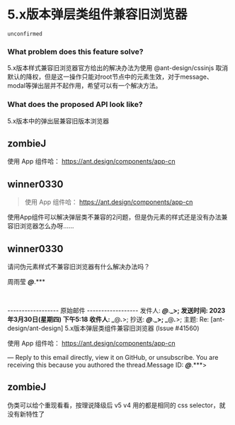 # 5.x版本弹层类组件兼容旧浏览器

`unconfirmed`

### What problem does this feature solve?

5.x版本样式兼容旧浏览器官方给出的解决办法为使用 @ant-design/cssinjs 取消默认的降权，但是这一操作只能对root节点中的元素生效，对于message、modal等弹出层并不起作用，希望可以有一个解决方法。

### What does the proposed API look like?

5.x版本中的弹出层兼容旧版本浏览器

<!-- generated by ant-design-issue-helper. DO NOT REMOVE -->

## zombieJ

使用 App 组件哈：
https://ant.design/components/app-cn

## winner0330

> 使用 App 组件哈： https://ant.design/components/app-cn

使用App组件可以解决弹层类不兼容的2问题，但是伪元素的样式还是没有办法兼容旧浏览器怎么办呀......

## winner0330

请问伪元素样式不兼容旧浏览器有什么解决办法吗？
&nbsp;

周雨莹
**_@_**.\*\*\*

&nbsp;

------------------&nbsp;原始邮件&nbsp;------------------
发件人: **_@_**.**_&gt;;
发送时间: 2023年3月30日(星期四) 下午5:18
收件人: _**@**_._**&gt;;
抄送: **_@_**.**_&gt;; _**@**_._**&gt;;
主题: Re: [ant-design/ant-design] 5.x版本弹层类组件兼容旧浏览器 (Issue #41560)

使用 App 组件哈：
https://ant.design/components/app-cn

—
Reply to this email directly, view it on GitHub, or unsubscribe.
You are receiving this because you authored the thread.Message ID: **_@_**.\*\*\*&gt;

## zombieJ

伪类可以给个重现看看，按理说降级后 v5 v4 用的都是相同的 css selector，就没有新特性了
